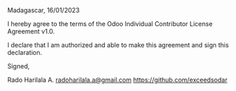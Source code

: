 Madagascar, 16/01/2023

I hereby agree to the terms of the Odoo Individual Contributor License
Agreement v1.0.

I declare that I am authorized and able to make this agreement and sign this
declaration.

Signed,

Rado Harilala A. radoharilala.a@gmail.com https://github.com/exceedsodar